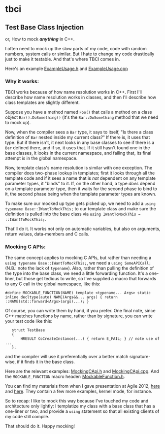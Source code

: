 # tbci
## Test Base Class Injection

or, How to mock ***anything*** in C++.

I often need to mock up the slow parts of my code, code with random numbers, system calls or similar. But I hate to change my code drastically just to make it testable. And that's where TBCI comes in.

Here's an example [ExampleUsage.h](ExampleUsage.h) and [ExampleUsage.cpp](ExampleUsage.cpp)

### Why it works:
TBCI works because of how name resolution works in C++.  First I'll describe how name resolution works in classes, and then I'll describe how class templates are slightly different.

Suppose you have a method named ```Foo()``` that calls a method on a class object ```Bar().DoSomething()``` (it's the ```Bar::DoSomething``` method that we need to mock up).

Now, when the compiler sees a ```Bar``` type, it says to itself, "Is there a class definition of ```Bar``` nested inside my current class?"  If there is, it uses that type.
But if there isn't, it next looks in any base classes to see if there is a ```Bar``` defined there, and if so, it uses that.
If it still hasn't found one in the base classes, it looks in the current namespace, and failing that, its final attempt is in the global namespace.

Now, template class's name resolution is similar with one exception. The compiler does two-phase lookup in templates; first it looks through all the template code and if it sees a name that is *not* dependent on any template parameter types, it "binds" to it.
If, on the other hand, a type *does* depend on a template parameter type, then it waits for the second phase to bind to it, the second phase being when the template parameter types are known.

To make sure our mocked up type gets picked up, we need to add a ```using typename Base::IWantToMockThis;``` to our template class and make sure the definition is pulled into the base class via ```using IWantToMockThis = ::IWantToMockThis;```.

That'll do it. It works not only on automatic variables, but also on arguments, return values, data-members and C calls.

### Mocking C APIs:

The same concept applies to mocking C APIs, but rather than needing a ```using typename Base::IWantToMockThis;```, we need a ```using SomeAPICall;``` (N.B.:  note the lack of ```typename```).
Also, rather than pulling the definition of the type into the base class, we need a little forwarding function. It's a one-liner, but those get tedious to write, so I've supplied a macro that forwards
to any C call in the global namespace, like this:

```#define MOCKABLE_FUNCTION(NAME) template <typename... Args> static inline decltype(auto) NAME(Args&&... args) { return ::NAME(std::forward<Args>(args)...); }```

Of course, you can write them by hand, if you prefer. One final note, since C++ matches functions by name, rather than by signature, you can write your test code like this:
```
   struct TestBase
   {
       HRESULT CoCreateInstance(...) { return E_FAIL; } // note use of ...
   };
```
and the compiler will use it preferentially over a better match signature-wise, if it finds it in the base class.

Here are the relevant examples:  [MockingCApi.h](MockingCApi.h) and [MockingCApi.cpp](MockingCApi.cpp).  And the ```MOCKABLE_FUNCTION``` macro header:  [MockableFunction.h](MockableFunction.h).


You can find my materials from when I gave presentation at Agile 2012, [here](https://www.agilealliance.org/wp-content/uploads/2016/01/EasilyMockingDependenciesInC.pdf) and [here](https://www.agilealliance.org/wp-content/uploads/2016/01/PrintOuts.cpp_.pdf). They contain a few more examples, kernel mode, for instance.



So to recap:  I like to mock this way because I've touched my code and architecture only lightly:  I templatize my class with a base class that has a one-liner or two, and provide a ```using``` statement so that all existing clients of my code still compile.

That should do it.  Happy mocking!

